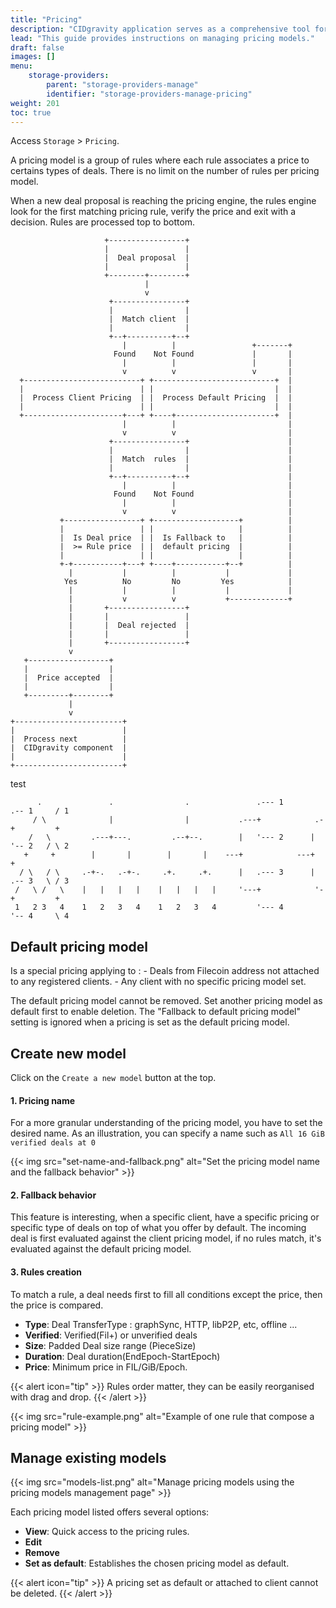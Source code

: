 ```yaml
---
title: "Pricing"
description: "CIDgravity application serves as a comprehensive tool for managing and monitoring of : clients, pricing, acceptance criterias, avalability and activity."
lead: "This guide provides instructions on managing pricing models."
draft: false
images: []
menu:
    storage-providers:
        parent: "storage-providers-manage"
        identifier: "storage-providers-manage-pricing"
weight: 201
toc: true
---
```


Access `Storage` > `Pricing`.

A pricing model is a group of rules where each rule associates a price to certains types of deals.
There is no limit on the number of rules per pricing model. 

When a new deal proposal is reaching the pricing engine, the rules engine look for the first matching pricing rule, verify the price and exit with a decision.
Rules are processed top to bottom.

```goat
                     +-----------------+
                     |                 |
                     |  Deal proposal  |
                     |                 |
                     +--------+--------+
                              |
                              v
                      +----------------+
                      |                |
                      |  Match client  |
                      |                |
                      +--+----------+--+
                         |          |                 +-------+
                       Found    Not Found             |       |
                         |          |                 |       |
                         v          v                 v       |
  +--------------------------+ +---------------------------+  |
  |                          | |                           |  |
  |  Process Client Pricing  | |  Process Default Pricing  |  |
  |                          | |                           |  |
  +----------------------+---+ +----+----------------------+  |
                         |          |                         |
                         v          v                         |
                      +----------------+                      |
                      |                |                      |
                      |  Match  rules  |                      |
                      |                |                      |
                      +--+----------+--+                      |
                         |          |                         |
                       Found    Not Found                     |
                         |          |                         |
                         v          v                         |
           +-----------------+ +-------------------+          |
           |                 | |                   |          |
           |  Is Deal price  | |  Is Fallback to   |          |
           |  >= Rule price  | |  default pricing  |          |
           |                 | |                   |          |
           +-+-----------+---+ +----+-----------+--+          |
             |           |          |           |             |
            Yes          No         No         Yes            |
             |           |          |           |             |
             |           v          v           +-------------+
             |       +-----------------+
             |       |                 |
             |       |  Deal rejected  |
             |       |                 |
             |       +-----------------+
             v
   +------------------+
   |                  |
   |  Price accepted  |
   |                  |
   +---------+--------+
             |
             v
+------------------------+
|                        |
|  Process next          |
|  CIDgravity component  |
|                        |
+------------------------+
```
test
```goat
      .               .                .               .--- 1          .-- 1     / 1
     / \              |                |           .---+            .-+         +
    /   \         .---+---.         .--+--.        |   '--- 2      |   '-- 2   / \ 2
   +     +        |       |        |       |    ---+            ---+          +
  / \   / \     .-+-.   .-+-.     .+.     .+.      |   .--- 3      |   .-- 3   \ / 3
 /   \ /   \    |   |   |   |    |   |   |   |     '---+            '-+         +
 1   2 3   4    1   2   3   4    1   2   3   4         '--- 4          '-- 4     \ 4

```

## Default pricing model

Is a special pricing applying to :
	- Deals from Filecoin address not attached to any registered clients.
	- Any client with no specific pricing model set.

The default pricing model cannot be removed. Set another pricing model as default first to enable deletion.
The "Fallback to default pricing model" setting is ignored when a pricing is set as the default pricing model.

## Create new model

Click on the `Create a new model` button at the top.

#### 1. Pricing name

For a more granular understanding of the pricing model, you have to set the desired name. 
As an illustration, you can specify a name such as `All 16 GiB verified deals at 0`

{{< img src="set-name-and-fallback.png" alt="Set the pricing model name and the fallback behavior" >}}

#### 2. Fallback behavior

This feature is interesting, when a specific client, have a specific pricing or specific type of deals on top of what you offer by default.
The incoming deal is first evaluated against the client pricing model, if no rules match, it's evaluated against the default pricing model. 

#### 3. Rules creation

To match a rule, a deal needs first to fill all conditions except the price, then the price is compared. 

- **Type**: Deal TransferType : graphSync, HTTP, libP2P, etc, offline ...
- **Verified**: Verified(Fil+) or unverified deals
- **Size**: Padded Deal size range (PieceSize)
- **Duration**: Deal duration(EndEpoch-StartEpoch)
- **Price**: Minimum price in FIL/GiB/Epoch.

{{< alert icon="tip" >}}
Rules order matter, they can be easily reorganised with drag and drop.
{{< /alert >}}

{{< img src="rule-example.png" alt="Example of one rule that compose a pricing model" >}}

## Manage existing models

{{< img src="models-list.png" alt="Manage pricing models using the pricing models management page" >}}

Each pricing model listed offers several options:

- **View**: Quick access to the pricing rules.
- **Edit**
- **Remove**
- **Set as default**: Establishes the chosen pricing model as default. 

{{< alert icon="tip" >}}
A pricing set as default or attached to client cannot be deleted.
{{< /alert >}}

